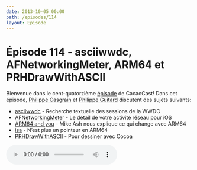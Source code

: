 ```yaml
---
date: 2013-10-05 00:00
path: /episodes/114
layout: Episode
---
```

# Épisode 114 - asciiwwdc, AFNetworkingMeter, ARM64 et PRHDrawWithASCII
<p>Bienvenue dans le cent-quatorzième <a href="https://cacaocast.com/media/cacaocast_114.mp3" title="CacaoCast Episode 114">épisode</a> de CacaoCast! Dans cet épisode, <a href="http://www.twitter.com/philippec" title="Philippe Casgrain sur Twitter">Philippe Casgrain</a> et <a href="http://www.twitter.com/philippeguitard" title="Philippe Guitard sur Twitter">Philippe Guitard</a> discutent des sujets suivants:</p>
<ul><li><a href="http://asciiwwdc.com" title="asciiwwdc">asciiwwdc</a> - Recherche textuelle des sessions de la WWDC</li>
<li><a href="https://github.com/stanislaw/AFNetworkingMeter" title="AFNetworkingMeter">AFNetworkingMeter</a> - Le détail de votre activité réseau pour iOS</li>
<li><a href="http://mikeash.com/pyblog/friday-qa-2013-09-27-arm64-and-you.html" title="ARM64 and you">ARM64 and you</a> - Mike Ash nous explique ce qui change avec ARM64</li>
<li><a href="http://www.sealiesoftware.com/blog/archive/2013/09/24/objc_explain_Non-pointer_isa.htm" title="isa">isa</a> - N’est plus un pointeur en ARM64</li>
<li><a href="https://github.com/boredzo/PRHDrawWithASCII" title="PRHDrawWithASCII">PRHDrawWithASCII</a> - Pour dessiner avec Cocoa</li>
</ul>
<p><audio controls><source src="https://cacaocast.com/media/cacaocast_114.mp3" type="audio/mpeg"><source src="https://cacaocast.com/media/cacaocast_114.mp3" type="audio/mp4">Votre navigateur ne supporte pas l'élément audio / Your browser does not support the audio element.</audio></p>
